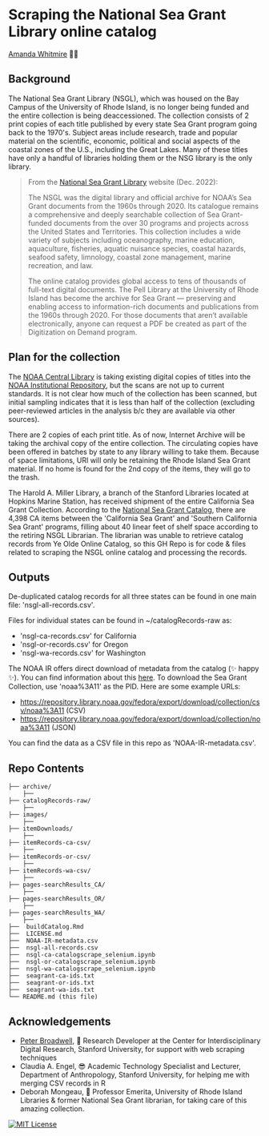 # Scraping the National Sea Grant Library online catalog

[Amanda Whitmire](https://amandawhitmire.github.io/) :mermaid:

## Background
The National Sea Grant Library (NSGL), which was housed on the Bay Campus of the University of Rhode Island, is no longer being funded and the entire collection is being deaccessioned. The collection consists of 2 print copies of each title published by every state Sea Grant program going back to the 1970's.  Subject areas include research, trade and popular material on the scientific, economic, political and social aspects of the coastal zones of the U.S., including the Great Lakes. Many of these titles have only a handful of libraries holding them or the NSG library is the only library.

> From the [National Sea Grant Library](https://nsgl.gso.uri.edu/) website (Dec. 2022):
>
> The NSGL was the digital library and official archive for NOAA’s Sea Grant documents from the 1960s through 2020.  Its catalogue remains a comprehensive and deeply searchable collection of Sea Grant-funded documents from the over 30 programs and projects across the United States and Territories.  This collection includes a wide variety of subjects including oceanography, marine education, aquaculture, fisheries, aquatic nuisance species, coastal hazards, seafood safety, limnology, coastal zone management, marine recreation, and law. 
>
>The online catalog provides global access to tens of thousands of full-text digital documents.  The Pell Library at the University of Rhode Island has become the archive for Sea Grant — preserving and enabling access to information-rich documents and publications from the 1960s through 2020.  For those documents that aren’t available electronically, anyone can request a PDF be created as part of the Digitization on Demand program. 

## Plan for the collection
The [NOAA Central Library](https://library.noaa.gov/) is taking existing digital copies of titles into the [NOAA Institutional Repository](https://repository.library.noaa.gov/), but the scans are not up to current standards. It is not clear how much of the collection has been scanned, but initial sampling indicates that it is less than half of the collection (excluding peer-reviewed articles in the analysis b/c they are available via other sources). 

There are 2 copies of each print title. As of now, Internet Archive will be taking the archival copy of the entire collection. The circulating copies have been offered in batches by state to any library willing to take them. Because of space limitations, URI will only be retaining the Rhode Island Sea Grant material. If no home is found for the 2nd copy of the items, they will go to the trash. 

The Harold A. Miller Library, a branch of the Stanford Libraries located at Hopkins Marine Station, has received shipment of the entire California Sea Grant Collection. According to the [National Sea Grant Catalog](https://eos.ucs.uri.edu/EOSWebOPAC/OPAC/Index.aspx), there are 4,398 CA items between the 'California Sea Grant' and 'Southern California Sea Grant' programs, filling about 40 linear feet of shelf space according to the retiring NSGL Librarian. The librarian was unable to retrieve catalog records from Ye Olde Online Catalog, so this GH Repo is for code & files related to scraping the NSGL online catalog and processing the records.

## Outputs

De-duplicated catalog records for all three states can be found in one main file: 'nsgl-all-records.csv'.

Files for individual states can be found in ~/catalogRecords-raw as:
* 'nsgl-ca-records.csv' for California
* 'nsgl-or-records.csv' for Oregon
* 'nsgl-wa-records.csv' for Washington

The NOAA IR offers direct download of metadata from the catalog (:sparkles: happy :sparkles:). You can find information about this [here](https://repository.library.noaa.gov/help). To download the Sea Grant Collection, use 'noaa%3A11' as the PID. Here are some example URLs:
* https://repository.library.noaa.gov/fedora/export/download/collection/csv/noaa%3A11 (CSV)
* https://repository.library.noaa.gov/fedora/export/download/collection/noaa%3A11 (JSON)

You can find the data as a CSV file in this repo as 'NOAA-IR-metadata.csv'.

## Repo Contents

	├── archive/
		├── 
	├── catalogRecords-raw/
		├── 
	├── images/
		├── 
	├── itemDownloads/
		├── 
	├── itemRecords-ca-csv/
		├──
	├── itemRecords-or-csv/
		├──
	├── itemRecords-wa-csv/
		├──
	├── pages-searchResults_CA/
		├──
	├── pages-searchResults_OR/
		├──
	├── pages-searchResults_WA/
		├──
	├──  buildCatalog.Rmd
	├──  LICENSE.md
	├──  NOAA-IR-metadata.csv
	├──  nsgl-all-records.csv
	├──  nsgl-ca-catalogscrape_selenium.ipynb
	├──  nsgl-or-catalogscrape_selenium.ipynb
	├──  nsgl-wa-catalogscrape_selenium.ipynb
	├──  seagrant-ca-ids.txt
	├──  seagrant-or-ids.txt
	├──  seagrant-wa-ids.txt
	└── README.md (this file)

## Acknowledgements

- [Peter Broadwell](https://library.stanford.edu/people/pmb), :star_struck: Research Developer at the Center for Interdisciplinary Digital Research, Stanford University, for support with web scraping techniques 
- Claudia A. Engel, :sunglasses: Academic Technology Specialist and Lecturer, Department of Anthropology, Stanford University, for helping me with merging CSV records in R
- Deborah Mongeau, :owl: Professor Emerita, University of Rhode Island Libraries & former National Sea Grant librarian, for taking care of this amazing collection.

[![MIT License](https://img.shields.io/badge/License-MIT-green.svg)](https://choosealicense.com/licenses/mit/)
